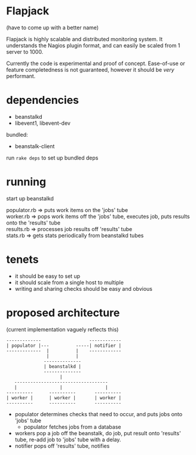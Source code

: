 Flapjack
========

(have to come up with a better name)

Flapjack is highly scalable and distributed monitoring system. It understands 
the Nagios plugin format, and can easily be scaled from 1 server to 1000. 

Currently the code is experimental and proof of concept. Ease-of-use or 
feature completedness is not guaranteed, however it should be *very* performant.


dependencies
============

 - beanstalkd
 - libevent1, libevent-dev

bundled: 

 - beanstalk-client

run `rake deps` to set up bundled deps

running 
=======

start up beanstalkd

populator.rb => puts work items on the 'jobs' tube  
worker.rb => pops work items off the 'jobs' tube, executes job, puts results onto the 'results' tube  
results.rb => processes job results off 'results' tube  
stats.rb => gets stats periodically from beanstalkd tubes  

tenets
======

 - it should be easy to set up
 - it should scale from a single host to multiple
 - writing and sharing checks should be easy and obvious


proposed architecture
=====================

(current implementation vaguely reflects this)

    -------------                  ------------
    | populator |---          -----| notifier |
    -------------  |          |    ------------
                   |          |
                  --------------
                  | beanstalkd |
                  --------------
                        |
       -----------------------------------
       |                |                |
    ----------      ----------       ----------
    | worker |      | worker |       | worker |
    ----------      ----------       ----------


- populator determines checks that need to occur, and puts jobs onto 'jobs' tube
  - populator fetches jobs from a database
- workers pop a job off the beanstalk, do job, put result onto 'results' tube, 
  re-add job to 'jobs' tube with a delay. 
- notifier pops off 'results' tube, notifies

